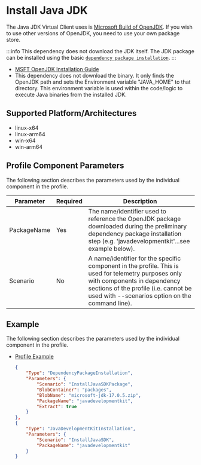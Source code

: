 ﻿# Install Java JDK
The Java JDK Virtual Client uses is [Microsoft Build of OpenJDK](https://docs.microsoft.com/en-us/java/openjdk/download). If you wish to use other 
versions of OpenJDK, you need to use your own package store.

:::info
This dependency does not download the JDK itself. The JDK package can be installed using the basic [`dependency package installation`](./0001-install-vc-packages.md).
:::

- [MSFT OpenJDK Installation Guide](https://docs.microsoft.com/en-us/java/openjdk/install)
- This dependency does not download the binary. It only finds the OpenJDK path and sets the Environment variable "JAVA_HOME" to that directory. This environment
  variable is used within the code/logic to execute Java binaries from the installed JDK.

## Supported Platform/Architectures
* linux-x64
* linux-arm64
* win-x64
* win-arm64

## Profile Component Parameters
The following section describes the parameters used by the individual component in the profile.

| **Parameter** | **Required** | **Description**                                                                                                 |
|---------------|--------------|-----------------------------------------------------------------------------------------------------------------|
| PackageName   | Yes          | The name/identifier used to reference the OpenJDK package downloaded during the preliminary dependency package installation step (e.g. 'javadevelopmentkit'...see example below). |
| Scenario      | No           | A name/identifier for the specific component in the profile. This is used for telemetry purposes only with components in dependency sections of the profile (i.e. cannot be used with --scenarios option on the command line).                                                      |

## Example
The following section describes the parameters used by the individual component in the profile.

* [Profile Example](https://github.com/microsoft/VirtualClient/blob/main/src/VirtualClient/VirtualClient.Main/profiles/PERF-SPECJVM.json)

  <div class="code-section">

  ```json
  {
      "Type": "DependencyPackageInstallation",
      "Parameters": {
          "Scenario": "InstallJavaSDKPackage",
          "BlobContainer": "packages",
          "BlobName": "microsoft-jdk-17.0.5.zip",
          "PackageName": "javadevelopmentkit",
          "Extract": true
      }
  },
  {
      "Type": "JavaDevelopmentKitInstallation",
      "Parameters": {
          "Scenario": "InstallJavaSDK",
          "PackageName": "javadevelopmentkit"
      }
  }
  ```
  </div>